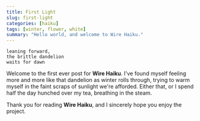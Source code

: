 ```yaml
---
title: First Light
slug: first-light
categories: [haiku]
tags: [winter, flower, white]
summary: "Hello world, and welcome to Wire Haiku."
---
```


```
leaning forward,
the brittle dandelion
waits for dawn
```

Welcome to the first ever post for **Wire Haiku**. 
I've found myself feeling more and more like that dandelion as winter rolls through, trying to warm myself in the faint scraps of sunlight we're afforded. 
Either that, or I spend half the day hunched over my tea, breathing in the steam.


Thank you for reading **Wire Haiku**, and I sincerely hope you enjoy the project. 
